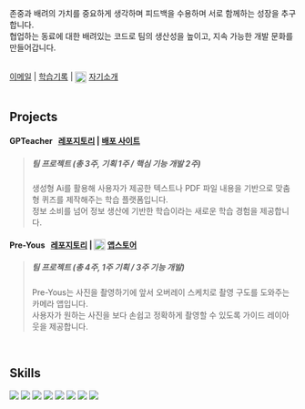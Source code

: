 
존중과 배려의 가치를 중요하게 생각하며 피드백을 수용하며 서로 함께하는 성장을 추구합니다. <br/>
협업하는 동료에 대한 배려있는 코드로 팀의 생산성을 높이고, 지속 가능한 개발 문화를 만들어갑니다.
<br/><br/>

[이메일](mailto:rio.sung.dev@gmail.com) 
| [학습기록](https://steady-spade-138.notion.site/21df6c9302b68090bd0ffb26e27a3490?source=copy_link)
| <img src="https://www.notion.so/images/favicon.ico" width="20" align="absmiddle"> [자기소개](https://steady-spade-138.notion.site/240f6c9302b680839a53d858fe0b6631?source=copy_link)
<br/>
<br/>

## Projects
#### GPTeacher &nbsp; [레포지토리](https://steady-spade-138.notion.site/21df6c9302b68090bd0ffb26e27a3490?source=copy_link) | [배포 사이트](https://dk44bvz564mpy.cloudfront.net)
> ##### 팀 프로젝트 (총 3주, 기획 1주 / 핵심 기능 개발 2주) 
>
> 생성형 Ai를 활용해 사용자가 제공한 텍스트나 PDF 파일 내용을 기반으로 맞춤형 퀴즈를 제작해주는 학습 플랫폼입니다.<br />
> 정보 소비를 넘어 정보 생산에 기반한 학습이라는 새로운 학습 경험을 제공합니다.
#### Pre-Yous &nbsp; [레포지토리](https://github.com/kamera-project/Pre-Yous) | <img src="https://developer.apple.com/assets/elements/icons/app-store/app-store-128x128_2x.png" width="20" align="top"> [앱스토어](https://apps.apple.com/kr/app/pre-yous/id6747673290)
> ##### 팀 프로젝트 (총 4주, 1주 기획 / 3주 기능 개발) 
>
> Pre-Yous는 사진을 촬영하기에 앞서 오버레이 스케치로 촬영 구도를 도와주는 카메라 앱입니다.<br />
> 사용자가 원하는 사진을 보다 손쉽고 정확하게 촬영할 수 있도록 가이드 레이아웃을 제공합니다.

<Br />

## Skills
<div style="margin: ; text-align: left;" "text-align: left;"> 
    <img src="https://img.shields.io/badge/Javascript-F7DF1E?style=for-the-badge&logo=Javascript&logoColor=white">
    <img src="https://img.shields.io/badge/React-61DAFB?style=for-the-badge&logo=React&logoColor=white">
   <img src="https://img.shields.io/badge/react_native-%2320232a.svg?style=for-the-badge&logo=react&logoColor=%2361DAFB">
    <img src="https://img.shields.io/badge/TailwindCSS-06B6D4?style=for-the-badge&logo=TailwindCSS&logoColor=white">
    <img src="https://img.shields.io/badge/Redux-764ABC?style=for-the-badge&logo=Redux&logoColor=white">
    <img src="https://img.shields.io/badge/Amazon S3-569A31?style=for-the-badge&logo=AmazonS3&logoColor=white">
    <img src="https://img.shields.io/badge/HTML5-E34F26?style=for-the-badge&logo=HTML5&logoColor=white">
  <img src="https://img.shields.io/badge/Supabase-3ECF8E?style=for-the-badge&logo=supabase&logoColor=white" />
</div>
